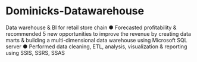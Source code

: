 # Dominicks-Datawarehouse

Data warehouse & BI for retail store chain
● Forecasted profitability & recommended 5 new opportunities to improve the revenue by creating data marts & building a multi-dimensional data warehouse using Microsoft SQL server
● Performed data cleaning, ETL, analysis, visualization & reporting using SSIS, SSRS, SSAS
